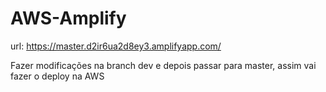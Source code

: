 # AWS-Amplify

url: https://master.d2ir6ua2d8ey3.amplifyapp.com/


Fazer modificações na branch dev e depois passar para master, assim vai fazer o deploy na AWS